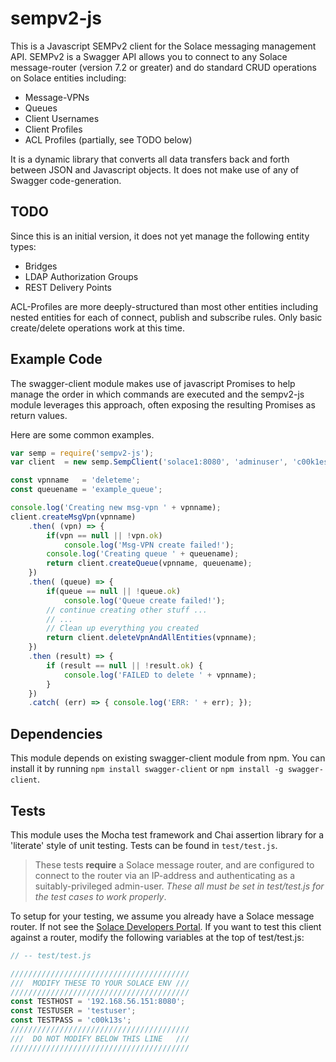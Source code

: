 # sempv2-js

This is a Javascript SEMPv2 client for the Solace messaging management API. 
SEMPv2 is a Swagger API allows you to connect to any Solace message-router 
(version 7.2 or greater) and do standard CRUD operations on Solace entities 
including:

* Message-VPNs
* Queues
* Client Usernames
* Client Profiles
* ACL Profiles (partially, see TODO below)

It is a dynamic library that converts all data transfers back and forth between 
JSON and Javascript objects. It does not make use of any of Swagger code-generation.

## TODO

Since this is an initial version, it does not yet manage the following entity types:

* Bridges
* LDAP Authorization Groups
* REST Delivery Points

ACL-Profiles are more deeply-structured than most other entities including nested 
entities for each of connect, publish and subscribe rules. Only basic create/delete 
operations work at this time.

## Example Code

The swagger-client module makes use of javascript Promises to help manage 
the order in which commands are executed and the sempv2-js module leverages 
this approach, often exposing the resulting Promises as return values. 

Here are some common examples.

```javascript
var semp = require('sempv2-js');
var client  = new semp.SempClient('solace1:8080', 'adminuser', 'c00k1es');

const vpnname   = 'deleteme';
const queuename = 'example_queue';

console.log('Creating new msg-vpn ' + vpnname);
client.createMsgVpn(vpnname)
	.then( (vpn) => {
		if(vpn == null || !vpn.ok)
			console.log('Msg-VPN create failed!');
		console.log('Creating queue ' + queuename);
		return client.createQueue(vpnname, queuename);
	})
	.then( (queue) => {
		if(queue == null || !queue.ok)
			console.log('Queue create failed!');
		// continue creating other stuff ...
		// ...
		// Clean up everything you created
		return client.deleteVpnAndAllEntities(vpnname);
	})
	.then (result) => {
	    if (result == null || !result.ok) {
	        console.log('FAILED to delete ' + vpnname);
	    }
	})
	.catch( (err) => { console.log('ERR: ' + err); });
```

## Dependencies

This module depends on existing swagger-client module from npm. You can install 
it by running `npm install swagger-client` or `npm install -g swagger-client`.

## Tests

This module uses the Mocha test framework and Chai assertion library for a 
'literate' style of unit testing. Tests can be found in `test/test.js`.

> These tests __require__ a Solace message router, and are configured to 
> connect to the router via an IP-address and authenticating as a suitably-privileged 
> admin-user. _These all must be set in test/test.js for the test cases to work 
> properly_.

To setup for your testing, we assume you already have a Solace message router. 
If not see the [Solace Developers Portal](http://dev.solace.com/get-started/start-up-solace-messaging/). 
If you want to test this client against a router, modify the following variables 
at the top of test/test.js:

```javascript 
// -- test/test.js

////////////////////////////////////////
///  MODIFY THESE TO YOUR SOLACE ENV ///
////////////////////////////////////////
const TESTHOST = '192.168.56.151:8080';
const TESTUSER = 'testuser';
const TESTPASS = 'c00k13s';
////////////////////////////////////////
///  DO NOT MODIFY BELOW THIS LINE   ///
////////////////////////////////////////
```

